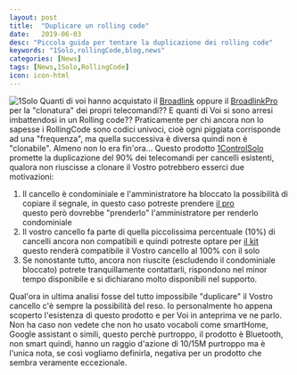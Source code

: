 ```yaml
---
layout: post
title:  "Duplicare un rolling code"
date:   2019-06-03
desc: "Piccola guida per tentare la duplicazione dei rolling code"
keywords: "1Solo,rollingCode,blog,news"
categories: [News]
tags: [News,1Solo,RollingCode]
icon: icon-html
---
```

![1Solo](https://images-na.ssl-images-amazon.com/images/I/71aLJolh74L._SL1500_.jpg)
Quanti di voi hanno acquistato il [Broadlink](https://amzn.to/2WcomYu) oppure il [BroadlinkPro](https://amzn.to/2WbgvdB) per la "clonatura" dei propri telecomandi??
E quanti di Voi si sono arresi imbattendosi in un Rolling code?? Praticamente per chi ancora non lo sapesse i RollingCode sono codici univoci, cioè ogni piggiata corrisponde 
ad una "frequenza", ma quella successiva è diversa quindi non è "clonabile". Almeno non lo era fin'ora...
Questo prodotto [1ControlSolo](https://amzn.to/2Il1Bwq) promette la duplicazione del 90% dei telecomandi per cancelli esistenti, qualora non riuscisse a clonare il Vostro potrebbero esserci due motivazioni: <br>
1) Il cancello è condominiale e l'amministratore ha bloccato la possibilità di copiare il segnale, in questo caso potreste prendere [il pro](https://amzn.to/2EQbL7m) <br>
questo però dovrebbe "prenderlo" l'amministratore per renderlo condominiale
2) Il vostro cancello fa parte di quella piccolissima percentuale (10%) di cancelli ancora non compatibili e quindi potreste optare per [il kit](https://amzn.to/2EO2NYc) <br>
questo renderà compatibile il Vostro cancello al 100% con il solo
3) Se nonostante tutto, ancora non riuscite (escludendo il condominiale bloccato) potrete tranquillamente contattarli, rispondono nel minor tempo disponibile e si dichiarano molto disponibili nel supporto. <br>

Qual'ora in ultima analisi fosse del tutto impossibile "duplicare" il Vostro cancello c'è sempre la possibilità del reso.
Io personalmente ho appena scoperto l'esistenza di questo prodotto e per Voi in anteprima ve ne parlo. Non ha caso non vedete che non ho usato vocaboli come smartHome, Google assistant o simili, questo perchè purtroppo,
il prodotto è Bluetooth, non smart quindi, hanno un raggio d'azione di 10/15M purtroppo ma è l'unica nota, se così vogliamo definirla, negativa per un prodotto che sembra veramente eccezionale.
